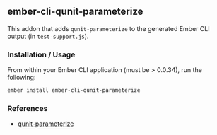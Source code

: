 ## ember-cli-qunit-parameterize

This addon that adds `qunit-parameterize` to the generated Ember CLI output (in `test-support.js`).

### Installation / Usage

From within your Ember CLI application (must be > 0.0.34), run the following:

```bash
ember install ember-cli-qunit-parameterize
```

### References

* [qunit-parameterize](https://github.com/AStepaniuk/qunit-parameterize)
